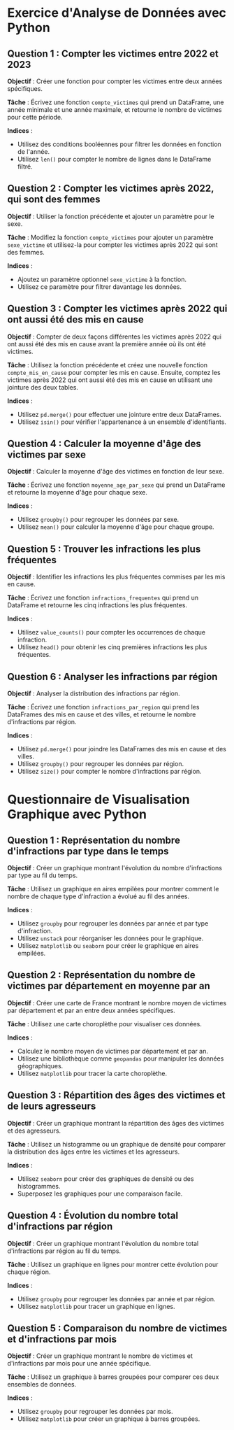 # Exercice d'Analyse de Données avec Python

## Question 1 : Compter les victimes entre 2022 et 2023

**Objectif** : Créer une fonction pour compter les victimes entre deux années spécifiques.

**Tâche** : Écrivez une fonction `compte_victimes` qui prend un DataFrame, une année minimale et une année maximale, et retourne le nombre de victimes pour cette période.

**Indices** :
- Utilisez des conditions booléennes pour filtrer les données en fonction de l'année.
- Utilisez `len()` pour compter le nombre de lignes dans le DataFrame filtré.

## Question 2 : Compter les victimes après 2022, qui sont des femmes

**Objectif** : Utiliser la fonction précédente et ajouter un paramètre pour le sexe.

**Tâche** : Modifiez la fonction `compte_victimes` pour ajouter un paramètre `sexe_victime` et utilisez-la pour compter les victimes après 2022 qui sont des femmes.

**Indices** :
- Ajoutez un paramètre optionnel `sexe_victime` à la fonction.
- Utilisez ce paramètre pour filtrer davantage les données.

## Question 3 : Compter les victimes après 2022 qui ont aussi été des mis en cause

**Objectif** : Compter de deux façons différentes les victimes après 2022 qui ont aussi été des mis en cause avant la première année où ils ont été victimes.

**Tâche** : Utilisez la fonction précédente et créez une nouvelle fonction `compte_mis_en_cause` pour compter les mis en cause. Ensuite, comptez les victimes après 2022 qui ont aussi été des mis en cause en utilisant une jointure des deux tables.

**Indices** :
- Utilisez `pd.merge()` pour effectuer une jointure entre deux DataFrames.
- Utilisez `isin()` pour vérifier l'appartenance à un ensemble d'identifiants.

## Question 4 : Calculer la moyenne d'âge des victimes par sexe

**Objectif** : Calculer la moyenne d'âge des victimes en fonction de leur sexe.

**Tâche** : Écrivez une fonction `moyenne_age_par_sexe` qui prend un DataFrame et retourne la moyenne d'âge pour chaque sexe.

**Indices** :
- Utilisez `groupby()` pour regrouper les données par sexe.
- Utilisez `mean()` pour calculer la moyenne d'âge pour chaque groupe.

## Question 5 : Trouver les infractions les plus fréquentes

**Objectif** : Identifier les infractions les plus fréquentes commises par les mis en cause.

**Tâche** : Écrivez une fonction `infractions_frequentes` qui prend un DataFrame et retourne les cinq infractions les plus fréquentes.

**Indices** :
- Utilisez `value_counts()` pour compter les occurrences de chaque infraction.
- Utilisez `head()` pour obtenir les cinq premières infractions les plus fréquentes.

## Question 6 : Analyser les infractions par région

**Objectif** : Analyser la distribution des infractions par région.

**Tâche** : Écrivez une fonction `infractions_par_region` qui prend les DataFrames des mis en cause et des villes, et retourne le nombre d'infractions par région.

**Indices** :
- Utilisez `pd.merge()` pour joindre les DataFrames des mis en cause et des villes.
- Utilisez `groupby()` pour regrouper les données par région.
- Utilisez `size()` pour compter le nombre d'infractions par région.

# Questionnaire de Visualisation Graphique avec Python

## Question 1 : Représentation du nombre d'infractions par type dans le temps

**Objectif** : Créer un graphique montrant l'évolution du nombre d'infractions par type au fil du temps.

**Tâche** : Utilisez un graphique en aires empilées pour montrer comment le nombre de chaque type d'infraction a évolué au fil des années.

**Indices** :
- Utilisez `groupby` pour regrouper les données par année et par type d'infraction.
- Utilisez `unstack` pour réorganiser les données pour le graphique.
- Utilisez `matplotlib` ou `seaborn` pour créer le graphique en aires empilées.

## Question 2 : Représentation du nombre de victimes par département en moyenne par an

**Objectif** : Créer une carte de France montrant le nombre moyen de victimes par département et par an entre deux années spécifiques.

**Tâche** : Utilisez une carte choroplèthe pour visualiser ces données.

**Indices** :
- Calculez le nombre moyen de victimes par département et par an.
- Utilisez une bibliothèque comme `geopandas` pour manipuler les données géographiques.
- Utilisez `matplotlib` pour tracer la carte choroplèthe.

## Question 3 : Répartition des âges des victimes et de leurs agresseurs

**Objectif** : Créer un graphique montrant la répartition des âges des victimes et des agresseurs.

**Tâche** : Utilisez un histogramme ou un graphique de densité pour comparer la distribution des âges entre les victimes et les agresseurs.

**Indices** :
- Utilisez `seaborn` pour créer des graphiques de densité ou des histogrammes.
- Superposez les graphiques pour une comparaison facile.

## Question 4 : Évolution du nombre total d'infractions par région

**Objectif** : Créer un graphique montrant l'évolution du nombre total d'infractions par région au fil du temps.

**Tâche** : Utilisez un graphique en lignes pour montrer cette évolution pour chaque région.

**Indices** :
- Utilisez `groupby` pour regrouper les données par année et par région.
- Utilisez `matplotlib` pour tracer un graphique en lignes.

## Question 5 : Comparaison du nombre de victimes et d'infractions par mois

**Objectif** : Créer un graphique montrant le nombre de victimes et d'infractions par mois pour une année spécifique.

**Tâche** : Utilisez un graphique à barres groupées pour comparer ces deux ensembles de données.

**Indices** :
- Utilisez `groupby` pour regrouper les données par mois.
- Utilisez `matplotlib` pour créer un graphique à barres groupées.
